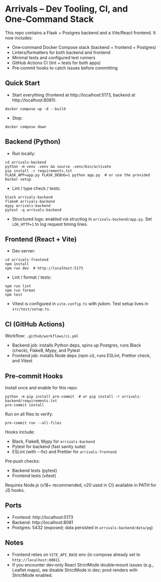 # Arrivals – Dev Tooling, CI, and One‑Command Stack

This repo contains a Flask + Postgres backend and a Vite/React frontend. It now includes:
- One‑command Docker Compose stack (backend + frontend + Postgres)
- Linters/formatters for both backend and frontend
- Minimal tests and configured test runners
- GitHub Actions CI (lint + tests for both apps)
- Pre‑commit hooks to catch issues before committing

## Quick Start

- Start everything (frontend at http://localhost:5173, backend at http://localhost:8081):
```
docker compose up -d --build
```
- Stop:
```
docker compose down
```

## Backend (Python)

- Run locally:
```
cd arrivals-backend
python -m venv .venv && source .venv/bin/activate
pip install -r requirements.txt
FLASK_APP=app.py FLASK_DEBUG=1 python app.py  # or use the provided Docker setup
```
- Lint / type check / tests:
```
black arrivals-backend
flake8 arrivals-backend
mypy arrivals-backend
pytest -q arrivals-backend
```
- Structured logs: enabled via structlog in `arrivals-backend/app.py`. Set `LOG_HTTP=1` to log request timing lines.

## Frontend (React + Vite)

- Dev server:
```
cd arrivals-frontend
npm install
npm run dev  # http://localhost:5173
```
- Lint / format / tests:
```
npm run lint
npm run format
npm test
```
- Vitest is configured in `vite.config.ts` with jsdom. Test setup lives in `src/test/setup.ts`.

## CI (GitHub Actions)

Workflow: `.github/workflows/ci.yml`
- Backend job: installs Python deps, spins up Postgres, runs Black (check), Flake8, Mypy, and Pytest
- Frontend job: installs Node deps (npm ci), runs ESLint, Prettier check, and Vitest

## Pre‑commit Hooks

Install once and enable for this repo:
```
python -m pip install pre-commit  # or pip install -r arrivals-backend/requirements.txt
pre-commit install
```
Run on all files to verify:
```
pre-commit run --all-files
```
Hooks include:
- Black, Flake8, Mypy for `arrivals-backend`
- Pytest for backend (fast sanity suite)
- ESLint (with --fix) and Prettier for `arrivals-frontend`

Pre‑push checks:
- Backend tests (pytest)
- Frontend tests (vitest)

Requires Node.js (v18+ recommended, v20 used in CI) available in PATH for JS hooks.

## Ports
- Frontend: http://localhost:5173
- Backend: http://localhost:8081
- Postgres: 5432 (exposed; data persisted in `arrivals-backend/data/pg`)

## Notes
- Frontend relies on `VITE_API_BASE` env (in compose already set to `http://localhost:8081`).
- If you encounter dev‑only React StrictMode double‑mount issues (e.g., Leaflet maps), we disable StrictMode in dev; prod renders with StrictMode enabled.

